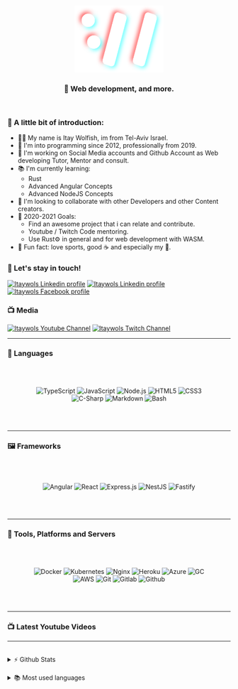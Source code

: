 <p align="center">
  <img alt="Itay Wolfish logo" width="200px" src="https://github.com/itaywol/itaywol/blob/master/assets/W.png">
</p>
<h3 align="center"> 🚀 Web development, and more.</h3>

<br />

### 💬 A little bit of introduction:

- 🙋‍♂️ My name is Itay Wolfish, im from Tel-Aviv Israel.
- 👶 I'm into programming since 2012, professionally from 2019.
- 🔨 I'm working on Social Media accounts and Github Account as Web developing Tutor, Mentor and consult.
- 📚 I'm currently learning:
  - Rust
  - Advanced Angular Concepts
  - Advanced NodeJS Concepts
- 🤝 I'm looking to collaborate with other Developers and other Content creators.
- 🥅 2020-2021 Goals:
  - Find an awesome project that i can relate and contribute.
  - Youtube / Twitch Code mentoring.
  - Use Rust⚙ in general and for web development with WASM.
- 🎊 Fun fact: love sports, good ☕ and especially my 🐶.

### 🤝 Let's stay in touch!

[<img alt="Itaywols Linkedin profile" src="https://img.shields.io/badge/Email-%234287f5.svg?&style=for-the-badge&logo=gmail&logoColor=white">][email]
[<img alt="Itaywols Linkedin profile" src="https://img.shields.io/badge/linkedin-%230077B5.svg?&style=for-the-badge&logo=linkedin&logoColor=white">][linkedin]
[<img alt="Itaywols Facebook profile" src="https://img.shields.io/badge/facebook-%231877F2.svg?&style=for-the-badge&logo=facebook&logoColor=white">][facebook]

### 📺 Media

[<img alt="Itaywols Youtube Channel" src="https://img.shields.io/badge/youtube-%23FF0000.svg?&style=for-the-badge&logo=youtube&logoColor=white">][youtube]
[<img alt="Itaywols Twitch Channel" src="https://img.shields.io/badge/twitch-%239146FF.svg?&style=for-the-badge&logo=twitch&logoColor=white">][twitch]

---

### 📖 Languages


<p align="center" style="padding:50px">
  <img alt="TypeScript"  style="padding:0;margin:0;" src="https://img.shields.io/badge/typescript-%23007ACC.svg?&style=for-the-badge&logo=typescript&logoColor=white">
  <img alt="JavaScript"  style="padding:0;margin:0;" src="https://img.shields.io/badge/javascript%20-%23323330.svg?&style=for-the-badge&logo=javascript&logoColor=%23F7DF1E">
  <img alt="Node.js"  style="padding:0;margin:0;" src="https://img.shields.io/badge/node.js%20-%2343853D.svg?&style=for-the-badge&logo=node.js&logoColor=white">
  <img alt="HTML5"  style="padding:0;margin:0;" src="https://img.shields.io/badge/html5%20-%23E34F26.svg?&style=for-the-badge&logo=html5&logoColor=white">
  <img alt="CSS3"  style="padding:0;margin:0;" src="https://img.shields.io/badge/css3%20-%231572B6.svg?&style=for-the-badge&logo=css3&logoColor=white">
  <img alt="C-Sharp"  style="padding:0;margin:0;" src="https://img.shields.io/badge/c%23%20-%23239120.svg?&style=for-the-badge&logo=c-sharp&logoColor=white">
  <img alt="Markdown"  style="padding:0;margin:0;" src="https://img.shields.io/badge/markdown-%23000000.svg?&style=for-the-badge&logo=markdown&logoColor=white">
  <img alt="Bash"  style="padding:0;margin:0;" src="https://img.shields.io/badge/Bash%20-%23121011.svg?&style=for-the-badge&logo=gnu-bash&logoColor=white">
</p>

---

### 🖼 Frameworks

<p align="center" style="padding:50px">
  <img alt="Angular"  src="https://img.shields.io/badge/angular%20-%23DD0031.svg?&style=for-the-badge&logo=angular&logoColor=white">
  <img alt="React"  src="https://img.shields.io/badge/react%20-%2320232a.svg?&style=for-the-badge&logo=react&logoColor=%2361DAFB">
  <img alt="Express.js"  src="https://img.shields.io/badge/express.js%20-%23404d59.svg?&style=for-the-badge">
  <img alt="NestJS"  src="https://img.shields.io/badge/NestJS%20-%23e0234e.svg?&style=for-the-badge&logo=nestjs&logoColor=white">
  <img alt="Fastify"  src="https://img.shields.io/badge/Fastify%20-%23404d59.svg?&style=for-the-badge">
</p>

---

### 🔧 Tools, Platforms and Servers

<p align="center" style="padding:50px">
  <img  alt="Docker" src="https://img.shields.io/badge/docker%20-%230db7ed.svg?&style=for-the-badge&logo=docker&logoColor=white">
  <img  alt="Kubernetes" src="https://img.shields.io/badge/kubernetes%20-%23326ce5.svg?&style=for-the-badge&logo=kubernetes&logoColor=white">
  <img  alt="Nginx" src="https://img.shields.io/badge/nginx%20-%23009639.svg?&style=for-the-badge&logo=nginx&logoColor=white">
  <img  alt="Heroku" src="https://img.shields.io/badge/heroku%20-%23430098.svg?&style=for-the-badge&logo=heroku&logoColor=white">
  <img  alt="Azure" src="https://img.shields.io/badge/azure%20-%230072C6.svg?&style=for-the-badge&logo=azure-devops&logoColor=white">
  <img  alt="GC" src="https://img.shields.io/badge/Google%20Cloud%20-%234285F4.svg?&style=for-the-badge&logo=google-cloud&logoColor=white">
  <img  alt="AWS" src="https://img.shields.io/badge/AWS%20-%23FF9900.svg?&style=for-the-badge&logo=amazon-aws&logoColor=white">
  <img  alt="Git" src="https://img.shields.io/badge/git%20-%23F05033.svg?&style=for-the-badge&logo=git&logoColor=white">
  <img  alt="Gitlab" src="https://img.shields.io/badge/gitlab%20-%23181717.svg?&style=for-the-badge&logo=gitlab&logoColor=white">
  <img  alt="Github" src="https://img.shields.io/badge/github%20-%23121011.svg?&style=for-the-badge&logo=github&logoColor=white">
</p>

---

### 📺 Latest Youtube Videos
<!-- YOUTUBE:START -->
<!-- YOUTUBE:END -->

---

<br />
<details>
  <summary>⚡ Github Stats</summary>
  <br />
  <p align="center">
    <img alt="Itaywol's Github Stats" src="https://github-readme-stats.vercel.app/api?username=itaywol&show_icons=true&theme=dracula" >
  </p>
</details>

<br />
<details>
  <summary>📚 Most used languages</summary>
  <br />
  <p align="center">
    <img alt="Itaywol's Github Most used languages" src="https://github-readme-stats.vercel.app/api/top-langs/?username=itaywol&layout=compact&theme=dracula">
  </p>
</details>

[website]: https://www.itaywol.com
[youtube]: https://www.youtube.com/channel/UCmpgccM2kkEOh5cyXrW5TFg
[twitch]: https://www.twitch.tv/itaywol
[linkedin]: https://www.linkedin.com/in/itaywolfish/
[facebook]: https://www.facebook.com/wo.itay/
[email]: mailto://wo.itay@gmail.com